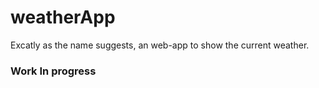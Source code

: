 # weatherApp
Excatly as the name suggests, an web-app to show the current weather.

### Work In progress
